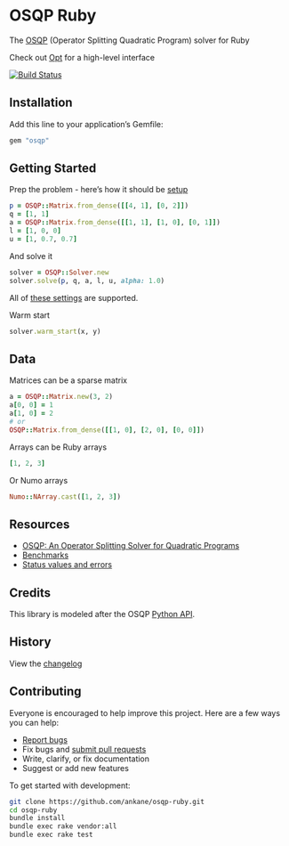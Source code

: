 # OSQP Ruby

The [OSQP](https://osqp.org/) (Operator Splitting Quadratic Program) solver for Ruby

Check out [Opt](https://github.com/ankane/opt) for a high-level interface

[![Build Status](https://github.com/ankane/osqp-ruby/workflows/build/badge.svg?branch=master)](https://github.com/ankane/osqp-ruby/actions)

## Installation

Add this line to your application’s Gemfile:

```ruby
gem "osqp"
```

## Getting Started

Prep the problem - here’s how it should be [setup](https://osqp.org/docs/examples/setup-and-solve.html)

```ruby
p = OSQP::Matrix.from_dense([[4, 1], [0, 2]])
q = [1, 1]
a = OSQP::Matrix.from_dense([[1, 1], [1, 0], [0, 1]])
l = [1, 0, 0]
u = [1, 0.7, 0.7]
```

And solve it

```ruby
solver = OSQP::Solver.new
solver.solve(p, q, a, l, u, alpha: 1.0)
```

All of [these settings](https://osqp.org/docs/interfaces/solver_settings.html#solver-settings) are supported.

Warm start

```ruby
solver.warm_start(x, y)
```

## Data

Matrices can be a sparse matrix

```ruby
a = OSQP::Matrix.new(3, 2)
a[0, 0] = 1
a[1, 0] = 2
# or
OSQP::Matrix.from_dense([[1, 0], [2, 0], [0, 0]])
```

Arrays can be Ruby arrays

```ruby
[1, 2, 3]
```

Or Numo arrays

```ruby
Numo::NArray.cast([1, 2, 3])
```

## Resources

- [OSQP: An Operator Splitting Solver for Quadratic Programs](https://arxiv.org/pdf/1711.08013.pdf)
- [Benchmarks](https://github.com/oxfordcontrol/osqp_benchmarks)
- [Status values and errors](https://osqp.org/docs/interfaces/status_values.html)

## Credits

This library is modeled after the OSQP [Python API](https://osqp.org/docs/interfaces/python.html).

## History

View the [changelog](https://github.com/ankane/osqp-ruby/blob/master/CHANGELOG.md)

## Contributing

Everyone is encouraged to help improve this project. Here are a few ways you can help:

- [Report bugs](https://github.com/ankane/osqp-ruby/issues)
- Fix bugs and [submit pull requests](https://github.com/ankane/osqp-ruby/pulls)
- Write, clarify, or fix documentation
- Suggest or add new features

To get started with development:

```sh
git clone https://github.com/ankane/osqp-ruby.git
cd osqp-ruby
bundle install
bundle exec rake vendor:all
bundle exec rake test
```
